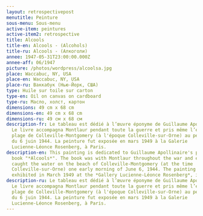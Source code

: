 ```yaml
---
layout: retrospectivepost
menutitle: Peinture
sous-menu: Sous-menu
active-item: peintures
active-item2: retrospective
title: Alcools
title-en: Alcools - (Alcohols)
title-ru: Alcools - (Алкоголи)
annee: 1947-05-31T23:00:00.000Z
annee-aff: 06/1947
picture: /photos/wordpress/alcoolsa.jpg
place: Waccabuc, NY, USA
place-en: Waccabuc, NY, USA
place-ru: Ваккабук (Нью-Йорк, США)
type: Huile sur toile sur carton
type-en: Oil on canvas on cardboard
type-ru: Масло, холст, картон
dimensions: 49 cm x 68 cm
dimensions-en: 49 cm x 68 cm
dimensions-ru: 49 см x 68 см
description-fr: Le tableau est dédié à l’œuvre éponyme de Guillaume Apollinaire.
  Le livre accompagna Montlaur pendant toute la guerre et pris même l’eau sur la
  plage de Colleville-Montgomery (à l'époque Colleville-sur-Orne) au petit matin
  du 6 juin 1944. La peinture fut exposée en mars 1949 à la Galerie
  Lucienne-Léonce Rosenberg, à Paris.
description-en: This painting is dedicated to Guillaume Apollinaire's poetry
  book "*Alcools*". The book was with Montlaur throughout the war and even
  caught the water on the beach of Colleville-Montgomery (at the time
  Colleville-sur-Orne) one early morning of June 6, 1944. The painting was
  exhibited in March 1949 at the *Gallery Lucienne-Léonce Rosenberg*, in Paris.
description-ru: Le tableau est dédié à l’œuvre éponyme de Guillaume Apollinaire.
  Le livre accompagna Montlaur pendant toute la guerre et pris même l’eau sur la
  plage de Colleville-Montgomery (à l'époque Colleville-sur-Orne) au petit matin
  du 6 juin 1944. La peinture fut exposée en mars 1949 à la Galerie
  Lucienne-Léonce Rosenberg, à Paris.
---
```

